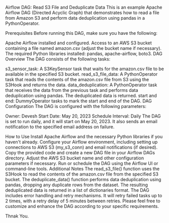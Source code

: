 Airflow DAG: Read S3 File and Deduplicate Data
This is an example Apache Airflow DAG (Directed Acyclic Graph) that demonstrates how to read a file from Amazon S3 and perform data deduplication using pandas in a PythonOperator.

Prerequisites
Before running this DAG, make sure you have the following:

Apache Airflow installed and configured.
Access to an AWS S3 bucket containing a file named amazon.csv (adjust the bucket name if necessary).
The required Python libraries installed: pandas, apache-airflow, boto3.
DAG Overview
The DAG consists of the following tasks:

s3_sensor_task: A S3KeySensor task that waits for the amazon.csv file to be available in the specified S3 bucket.
read_s3_file_data: A PythonOperator task that reads the contents of the amazon.csv file from S3 using the S3Hook and returns the data.
data_deduplication: A PythonOperator task that receives the data from the previous task and performs data deduplication using pandas. The deduplicated data is returned.
start and end: DummyOperator tasks to mark the start and end of the DAG.
DAG Configuration
The DAG is configured with the following parameters:

Owner: Devesh
Start Date: May 20, 2023
Schedule Interval: Daily
The DAG is set to run daily, and it will start on May 20, 2023. It also sends an email notification to the specified email address on failure.

How to Use
Install Apache Airflow and the necessary Python libraries if you haven't already.
Configure your Airflow environment, including setting up connections to AWS S3 (my_s3_conn) and email notifications (if desired).
Copy the provided code and create a new DAG file in your Airflow DAGs directory.
Adjust the AWS S3 bucket name and other configuration parameters if necessary.
Run or schedule the DAG using the Airflow UI or command-line tools.
Additional Notes
The read_s3_file() function uses the S3Hook to read the contents of the amazon.csv file from the specified S3 bucket.
The deduplicate_data() function performs data deduplication using pandas, dropping any duplicate rows from the dataset.
The resulting deduplicated data is returned in a list of dictionaries format.
The DAG includes error handling and retry mechanisms. It will retry failed tasks up to 2 times, with a retry delay of 5 minutes between retries.
Please feel free to customize and enhance the DAG according to your specific requirements.

Thnak You.





